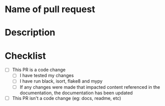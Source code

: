 # Name of pull request

# Description

# Checklist

- [ ] This PR is a code change
  - [ ] I have tested my changes
  - [ ] I have run black, isort, flake8 and mypy
  - [ ] If any changes were made that impacted content referenced in the documentation, the documentation has been updated
- [ ] This PR isn't a code change (eg: docs, readme, etc)

